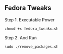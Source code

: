## Fedora Tweaks
Step 1. Executable Power

`chmod +x fedora_tweakx.sh`

Step 2. And Run

`sudo ./remove_packages.sh`

